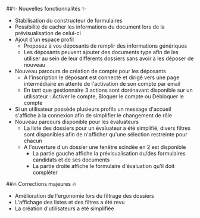 ##✨ Nouvelles fonctionnalités ✨
- Stabilisation du constructeur de formulaires
- Possibilité de cacher les informations du document lors de la prévisualisation de celui-ci
- Ajout d'un espace profil
  - Proposez à vos déposants de remplir des informations génériques
  - Les déposants peuvent ajouter des documents type afin de les utiliser au sein de leur différents dossiers sans avoir à les déposer de nouveau
- Nouveau parcours de création de compte pour les déposants
  - A l'inscription le déposant est connecté et dirigé vers une page intermédiaire en attente de l'activation de son compte par email
  - En tant que gestionnaire 3 actions sont dorénavant disponible sur un utilisateur : Activer le compte, Bloquer le compte ou Débloquer le compte
- Si un utilisateur possède plusieurs profils un message d'accueil s'affiche à la connexion afin de simplifier le changement de rôle
- Nouveau parcours disponible pour les évaluateurs
  - La liste des dossiers pour un évaluateur a été simplifié, divers filtres sont disponibles afin de n'afficher qu'une sélection restreinte pour chacun
  - A l'ouverture d'un dossier une fenêtre scindée en 2 est disponible
    - La partie gauche affiche la prévisualisation du/des formulaires candidats et de ses documents
    - La partie droite affiche le formulaire d'évaluation qu'il doit compléter

##🔥 Corrections majeures 🔥
- Amélioration de l'ergonomie lors du filtrage des dossiers
- L'affichage des listes et des filtres a été revu
- La création d'utilisateurs a été simplifiée
